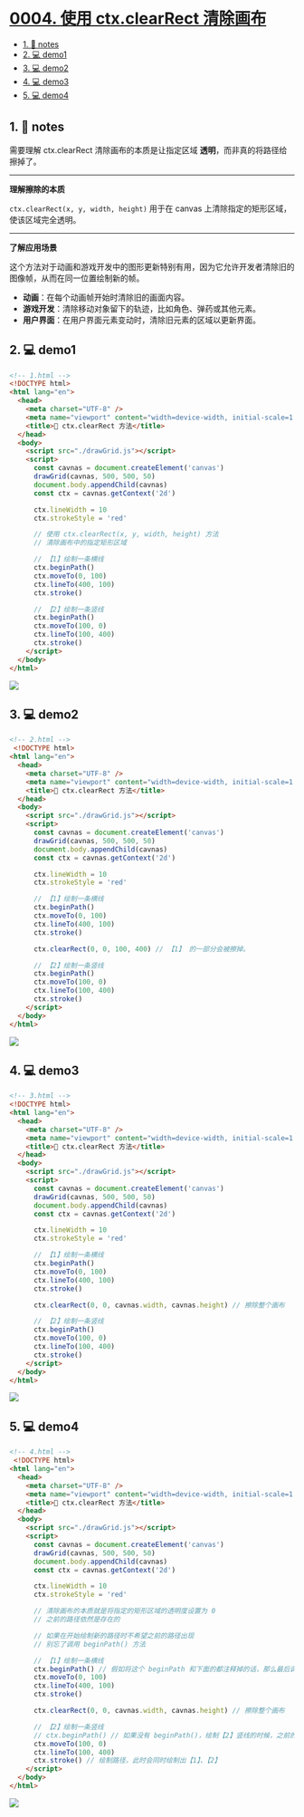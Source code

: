 # [0004. 使用 ctx.clearRect 清除画布](https://github.com/Tdahuyou/canvas/tree/main/0004.%20%E4%BD%BF%E7%94%A8%20ctx.clearRect%20%E6%B8%85%E9%99%A4%E7%94%BB%E5%B8%83)

<!-- region:toc -->
- [1. 📒 notes](#1--notes)
- [2. 💻 demo1](#2--demo1)
- [3. 💻 demo2](#3--demo2)
- [4. 💻 demo3](#4--demo3)
- [5. 💻 demo4](#5--demo4)
<!-- endregion:toc -->

## 1. 📒 notes

需要理解 ctx.clearRect 清除画布的本质是让指定区域 **透明**，而非真的将路径给擦掉了。

---

**理解擦除的本质**

`ctx.clearRect(x, y, width, height)` 用于在 canvas 上清除指定的矩形区域，使该区域完全透明。

---

**了解应用场景**

这个方法对于动画和游戏开发中的图形更新特别有用，因为它允许开发者清除旧的图像帧，从而在同一位置绘制新的帧。

- **动画**：在每个动画帧开始时清除旧的画面内容。
- **游戏开发**：清除移动对象留下的轨迹，比如角色、弹药或其他元素。
- **用户界面**：在用户界面元素变动时，清除旧元素的区域以更新界面。

## 2. 💻 demo1

```html
<!-- 1.html -->
<!DOCTYPE html>
<html lang="en">
  <head>
    <meta charset="UTF-8" />
    <meta name="viewport" content="width=device-width, initial-scale=1.0" />
    <title>📝 ctx.clearRect 方法</title>
  </head>
  <body>
    <script src="./drawGrid.js"></script>
    <script>
      const cavnas = document.createElement('canvas')
      drawGrid(cavnas, 500, 500, 50)
      document.body.appendChild(cavnas)
      const ctx = cavnas.getContext('2d')

      ctx.lineWidth = 10
      ctx.strokeStyle = 'red'

      // 使用 ctx.clearRect(x, y, width, height) 方法
      // 清除画布中的指定矩形区域

      // 【1】绘制一条横线
      ctx.beginPath()
      ctx.moveTo(0, 100)
      ctx.lineTo(400, 100)
      ctx.stroke()

      // 【2】绘制一条竖线
      ctx.beginPath()
      ctx.moveTo(100, 0)
      ctx.lineTo(100, 400)
      ctx.stroke()
    </script>
  </body>
</html>
```

![](md-imgs/2024-10-03-22-50-14.png)

## 3. 💻 demo2

```html
<!-- 2.html -->
 <!DOCTYPE html>
<html lang="en">
  <head>
    <meta charset="UTF-8" />
    <meta name="viewport" content="width=device-width, initial-scale=1.0" />
    <title>📝 ctx.clearRect 方法</title>
  </head>
  <body>
    <script src="./drawGrid.js"></script>
    <script>
      const cavnas = document.createElement('canvas')
      drawGrid(cavnas, 500, 500, 50)
      document.body.appendChild(cavnas)
      const ctx = cavnas.getContext('2d')

      ctx.lineWidth = 10
      ctx.strokeStyle = 'red'

      // 【1】绘制一条横线
      ctx.beginPath()
      ctx.moveTo(0, 100)
      ctx.lineTo(400, 100)
      ctx.stroke()

      ctx.clearRect(0, 0, 100, 400) // 【1】 的一部分会被擦掉。

      // 【2】绘制一条竖线
      ctx.beginPath()
      ctx.moveTo(100, 0)
      ctx.lineTo(100, 400)
      ctx.stroke()
    </script>
  </body>
</html>
```

![](md-imgs/2024-10-03-22-51-05.png)

## 4. 💻 demo3

```html
<!-- 3.html -->
<!DOCTYPE html>
<html lang="en">
  <head>
    <meta charset="UTF-8" />
    <meta name="viewport" content="width=device-width, initial-scale=1.0" />
    <title>📝 ctx.clearRect 方法</title>
  </head>
  <body>
    <script src="./drawGrid.js"></script>
    <script>
      const cavnas = document.createElement('canvas')
      drawGrid(cavnas, 500, 500, 50)
      document.body.appendChild(cavnas)
      const ctx = cavnas.getContext('2d')

      ctx.lineWidth = 10
      ctx.strokeStyle = 'red'

      // 【1】绘制一条横线
      ctx.beginPath()
      ctx.moveTo(0, 100)
      ctx.lineTo(400, 100)
      ctx.stroke()

      ctx.clearRect(0, 0, cavnas.width, cavnas.height) // 擦除整个画布

      // 【2】绘制一条竖线
      ctx.beginPath()
      ctx.moveTo(100, 0)
      ctx.lineTo(100, 400)
      ctx.stroke()
    </script>
  </body>
</html>
```

![](md-imgs/2024-10-03-22-51-24.png)

## 5. 💻 demo4

```html
<!-- 4.html -->
 <!DOCTYPE html>
<html lang="en">
  <head>
    <meta charset="UTF-8" />
    <meta name="viewport" content="width=device-width, initial-scale=1.0" />
    <title>📝 ctx.clearRect 方法</title>
  </head>
  <body>
    <script src="./drawGrid.js"></script>
    <script>
      const cavnas = document.createElement('canvas')
      drawGrid(cavnas, 500, 500, 50)
      document.body.appendChild(cavnas)
      const ctx = cavnas.getContext('2d')

      ctx.lineWidth = 10
      ctx.strokeStyle = 'red'

      // 清除画布的本质就是将指定的矩形区域的透明度设置为 0
      // 之前的路径依然是存在的

      // 如果在开始绘制新的路径时不希望之前的路径出现
      // 别忘了调用 beginPath() 方法

      // 【1】绘制一条横线
      ctx.beginPath() // 假如将这个 beginPath 和下面的都注释掉的话，那么最后调用 stroke() 时，会将之前的网格路径也一起绘制出来。（不过 lineWidth 和 strokeStyle 不再是 drawGrid 方法中封装的值了。）
      ctx.moveTo(0, 100)
      ctx.lineTo(400, 100)
      ctx.stroke()

      ctx.clearRect(0, 0, cavnas.width, cavnas.height) // 擦除整个画布

      // 【2】绘制一条竖线
      // ctx.beginPath() // 如果没有 beginPath()，绘制【2】竖线的时候，之前的【1】横线也会出现。
      ctx.moveTo(100, 0)
      ctx.lineTo(100, 400)
      ctx.stroke() // 绘制路径，此时会同时绘制出【1】、【2】
    </script>
  </body>
</html>
```

![](md-imgs/2024-10-03-22-51-38.png)